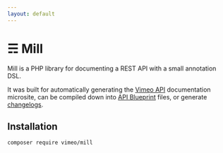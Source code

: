 ```yaml
---
layout: default
---
```


# &#9780; Mill

Mill is a PHP library for documenting a REST API with a small annotation DSL.

It was built for automatically generating the [Vimeo API](https://developer.vimeo.com/api/endpoints) documentation
microsite, can be compiled down into [API Blueprint](https://apiblueprint.org/) files, or generate
[changelogs](https://developer.vimeo.com/api/changelog).

## Installation

```bash
composer require vimeo/mill
```
